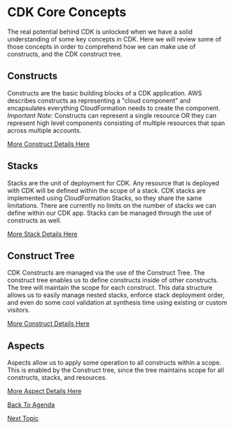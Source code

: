 # CDK Core Concepts
The real potential behind CDK is unlocked when we have a solid understanding of some key concepts in CDK. Here we will review some of those concepts in order to comprehend how
we can make use of constructs, and the CDK construct tree.

## Constructs
Constructs are the basic building blocks of a CDK application. AWS describes constructs as representing a "cloud component" and encapsulates everything CloudFormation needs to
create the component. *Important Note:* Constructs can represent a single resource OR they can represent high level components consisting of multiple resources that span across
multiple accounts.

[More Construct Details Here](./Constructs.md)

## Stacks
Stacks are the unit of deployment for CDK. Any resource that is deployed with CDK will be defined within the scope of a stack. CDK stacks are implemented using CloudFormation
Stacks, so they share the same limitations. There are currently no limits on the number of stacks we can define within our CDK app. Stacks can be managed through the use of
constructs as well.

[More Stack Details Here](./Stacks.md)

## Construct Tree
CDK Constructs are managed via the use of the Construct Tree. The construct tree enables us to define constructs inside of other constructs. The tree will maintain the scope
for each construct. This data structure allows us to easily manage nested stacks, enforce stack deployment order, and even do some cool validation at synthesis time using 
existing or custom visitors.

[More Construct Details Here](./Construct-Tree.md)

## Aspects
Aspects allow us to apply some operation to all constructs within a scope. This is enabled by the Construct tree, since the tree maintains scope for all constructs, stacks,
and resources.

[More Aspect Details Here](./Aspects.md)


[Back To Agenda](../README.md)

[Next Topic](../reference-application/README.md)
